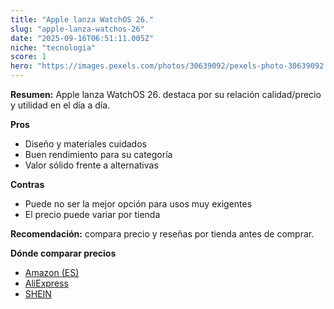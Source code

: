 ```yaml
---
title: "Apple lanza WatchOS 26."
slug: "apple-lanza-watchos-26"
date: "2025-09-16T06:51:11.005Z"
niche: "tecnologia"
score: 1
hero: "https://images.pexels.com/photos/30639092/pexels-photo-30639092.jpeg?auto=compress&cs=tinysrgb&fit=crop&h=627&w=1200&auto=compress&cs=tinysrgb&w=1200&h=675&fit=crop"
---
```


**Resumen:** Apple lanza WatchOS 26. destaca por su relación calidad/precio y utilidad en el día a día.

**Pros**
- Diseño y materiales cuidados
- Buen rendimiento para su categoría
- Valor sólido frente a alternativas

**Contras**
- Puede no ser la mejor opción para usos muy exigentes
- El precio puede variar por tienda

**Recomendación:** compara precio y reseñas por tienda antes de comprar.

**Dónde comparar precios**
- [Amazon (ES)](https://www.amazon.es/s?k=Apple%20lanza%20WatchOS%2026.&tag=teknovashop25-21)
- [AliExpress](https://www.aliexpress.com/wholesale?SearchText=Apple%20lanza%20WatchOS%2026.)
- [SHEIN](https://www.shein.com/pdsearch/Apple%20lanza%20WatchOS%2026.)